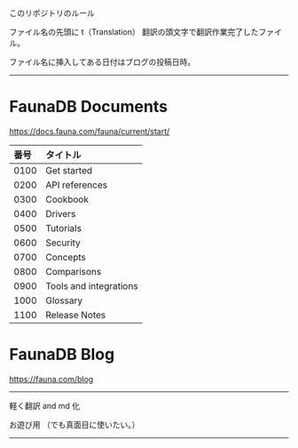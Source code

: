 このリポジトリのルール

ファイル名の先頭に
t（Translation）
翻訳の頭文字で翻訳作業完了したファイル。

ファイル名に挿入してある日付はブログの投稿日時。

---

# FaunaDB Documents

https://docs.fauna.com/fauna/current/start/

| 番号 | タイトル               |
| :--- | :--------------------- |
| 0100 | Get started            |
| 0200 | API references         |
| 0300 | Cookbook               |
| 0400 | Drivers                |
| 0500 | Tutorials              |
| 0600 | Security               |
| 0700 | Concepts               |
| 0800 | Comparisons            |
| 0900 | Tools and integrations |
| 1000 | Glossary               |
| 1100 | Release Notes          |

# FaunaDB Blog

https://fauna.com/blog

---



軽く翻訳 and md 化

お遊び用
（でも真面目に使いたい。）

---
